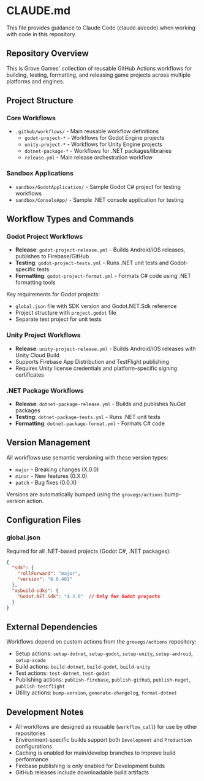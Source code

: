 # CLAUDE.md

This file provides guidance to Claude Code (claude.ai/code) when working with code in this repository.

## Repository Overview

This is Grove Games' collection of reusable GitHub Actions workflows for building, testing, formatting, and releasing game projects across multiple platforms and engines.

## Project Structure

### Core Workflows
- `.github/workflows/` - Main reusable workflow definitions
  - `godot-project-*` - Workflows for Godot Engine projects
  - `unity-project-*` - Workflows for Unity Engine projects
  - `dotnet-package-*` - Workflows for .NET packages/libraries
  - `release.yml` - Main release orchestration workflow

### Sandbox Applications
- `sandbox/GodotApplication/` - Sample Godot C# project for testing workflows
- `sandbox/ConsoleApp/` - Sample .NET console application for testing

## Workflow Types and Commands

### Godot Project Workflows
- **Release**: `godot-project-release.yml` - Builds Android/iOS releases, publishes to Firebase/GitHub
- **Testing**: `godot-project-tests.yml` - Runs .NET unit tests and Godot-specific tests
- **Formatting**: `godot-project-format.yml` - Formats C# code using .NET formatting tools

Key requirements for Godot projects:
- `global.json` file with SDK version and Godot.NET.Sdk reference
- Project structure with `project.godot` file
- Separate test project for unit tests

### Unity Project Workflows
- **Release**: `unity-project-release.yml` - Builds Android/iOS releases with Unity Cloud Build
- Supports Firebase App Distribution and TestFlight publishing
- Requires Unity license credentials and platform-specific signing certificates

### .NET Package Workflows
- **Release**: `dotnet-package-release.yml` - Builds and publishes NuGet packages
- **Testing**: `dotnet-package-tests.yml` - Runs .NET unit tests
- **Formatting**: `dotnet-package-format.yml` - Formats C# code

## Version Management

All workflows use semantic versioning with these version types:
- `major` - Breaking changes (X.0.0)
- `minor` - New features (0.X.0)
- `patch` - Bug fixes (0.0.X)

Versions are automatically bumped using the `grovegs/actions` bump-version action.

## Configuration Files

### global.json
Required for all .NET-based projects (Godot C#, .NET packages):
```json
{
  "sdk": {
    "rollForward": "major",
    "version": "8.0.401"
  },
  "msbuild-sdks": {
    "Godot.NET.Sdk": "4.3.0"  // Only for Godot projects
  }
}
```

## External Dependencies

Workflows depend on custom actions from the `grovegs/actions` repository:
- Setup actions: `setup-dotnet`, `setup-godot`, `setup-unity`, `setup-android`, `setup-xcode`
- Build actions: `build-dotnet`, `build-godot`, `build-unity`
- Test actions: `test-dotnet`, `test-godot`
- Publishing actions: `publish-firebase`, `publish-github`, `publish-nuget`, `publish-testflight`
- Utility actions: `bump-version`, `generate-changelog`, `format-dotnet`

## Development Notes

- All workflows are designed as reusable (`workflow_call`) for use by other repositories
- Environment-specific builds support both `Development` and `Production` configurations
- Caching is enabled for main/develop branches to improve build performance
- Firebase publishing is only enabled for Development builds
- GitHub releases include downloadable build artifacts